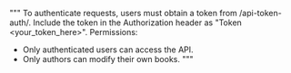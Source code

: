"""
To authenticate requests, users must obtain a token from /api-token-auth/.
Include the token in the Authorization header as "Token <your_token_here>".
Permissions:
- Only authenticated users can access the API.
- Only authors can modify their own books.
"""
